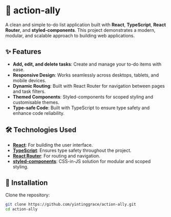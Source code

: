 # 📝 action-ally

A clean and simple to-do list application built with **React**, **TypeScript**, **React Router**, and **styled-components**. This project demonstrates a modern, modular, and scalable approach to building web applications.

## ✨ Features

- **Add, edit, and delete tasks**: Create and manage your to-do items with ease.
- **Responsive Design**: Works seamlessly across desktops, tablets, and mobile devices.
- **Dynamic Routing**: Built with React Router for navigation between pages and task filters.
- **Themed Components**: Styled-components for scoped styling and customisable themes.
- **Type-safe Code**: Built with TypeScript to ensure type safety and enhance code reliability.

## 🛠️ Technologies Used

- **[React](https://reactjs.org/)**: For building the user interface.
- **[TypeScript](https://www.typescriptlang.org/)**: Ensures type safety throughout the project.
- **[React Router](https://reactrouter.com/)**: For routing and navigation.
- **[styled-components](https://styled-components.com/)**: CSS-in-JS solution for modular and scoped styling.

## 🚀 Installation

Clone the repository:
   ```bash
   git clone https://github.com/yintinggrace/action-ally.git
   cd action-ally
